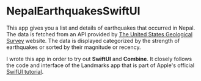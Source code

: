 # NepalEarthquakesSwiftUI

This app gives you a list and details of earthquakes that occurred in Nepal. The data is fetched from an API provided by [The United States Geological Survey](https://earthquake.usgs.gov/fdsnws/event/1/) website. The data is displayed categorized by the strength of earthquakes or sorted by their magnitude or recency.

I wrote this app in order to try out **SwiftUI** and **Combine**. It closely follows the code and interface of the Landmarks app that is part of Apple's official [SwifUI tutorial](https://developer.apple.com/tutorials/swiftui).
